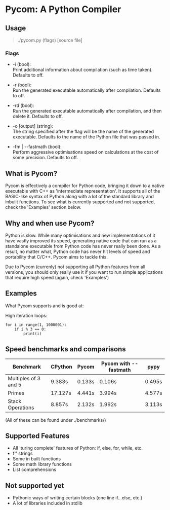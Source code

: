 # Pycom: A Python Compiler

## Usage

> ./pycom.py (flags) [source file]

### Flags
* -i (bool):\
    Print additional information about compilation (such as time taken). Defaults to off.

* -r (bool):\
    Run the generated executable automatically after compilation. Defaults to off.

* -rd (bool):\
    Run the generated executable automatically after compilation, and then delete it. Defaults to off.

* -o [output] (string):\
    The string specified after the flag will be the name of the generated executable. Defaults to the name of the Python file that was passed in.

* -fm | --fastmath (bool):\
    Perform aggressive optimisations speed on calculations at the cost of some precision. Defaults to off.

## What is Pycom?

Pycom is effectively a compiler for Python code, bringing it down to a native executable with C++ as 'intermediate representation'. It supports all of the BASIC-like syntax of Python along with a lot of the standard library and inbuilt functions. To see what is currently supported and not supported, check the 'Examples' section below.

## Why and when use Pycom?

Python is slow. While many optimisations and new implementations of it have vastly improved its speed, generating native code that can run as a standalone executable from Python code has never really been done. As a result, no matter what, Python code has never hit levels of speed and portability that C/C++. Pycom aims to tackle this.

Due to Pycom (currenly) not supporting all Python features from all versions, you should only really use it if you want to run simple applications that require high speed (again, check 'Examples')

## Examples

What Pycom supports and is good at:

High iteration loops:

```
for i in range(1, 1000001):
    if i % 3 == 0:
        print(i)

```

## Speed benchmarks and comparisons

| Benchmark | CPython | Pycom | Pycom with --fastmath | pypy | 
| ----------- | ----------- | ----------- | ----------- | ----------- |
| Multiples of 3 and 5 | 9.383s | 0.133s | 0.106s | 0.495s |
| Primes | 17.127s | 4.441s | 3.994s | 4.577s |
| Stack Operations | 8.857s | 2.132s | 1.992s | 3.113s |

(All of these can be found under ./benchmarks/)

## Supported Features

- All 'turing complete' features of Python: if, else, for, while, etc.
- f'' strings
- Some in built functions
- Some math library functions
- List comprehensions

## Not supported yet

- Pythonic ways of writing certain blocks (one line if...else, etc.)
- A lot of libraries included in stdlib